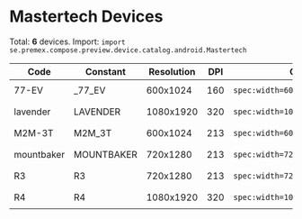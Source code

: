 # Mastertech Devices

Total: **6** devices. Import: `import se.premex.compose.preview.device.catalog.android.Mastertech`

| Code | Constant | Resolution | DPI | Compose Spec | Preview Usage |
|------|----------|------------|-----|-------------|---------------|
| 77-EV | _77_EV | 600x1024 | 160 | `spec:width=600px,height=1024px,dpi=160` | `@Preview(device = Mastertech._77_EV)` |
| lavender | LAVENDER | 1080x1920 | 320 | `spec:width=1080px,height=1920px,dpi=320` | `@Preview(device = Mastertech.LAVENDER)` |
| M2M-3T | M2M_3T | 600x1024 | 213 | `spec:width=600px,height=1024px,dpi=213` | `@Preview(device = Mastertech.M2M_3T)` |
| mountbaker | MOUNTBAKER | 720x1280 | 213 | `spec:width=720px,height=1280px,dpi=213` | `@Preview(device = Mastertech.MOUNTBAKER)` |
| R3 | R3 | 720x1280 | 213 | `spec:width=720px,height=1280px,dpi=213` | `@Preview(device = Mastertech.R3)` |
| R4 | R4 | 1080x1920 | 320 | `spec:width=1080px,height=1920px,dpi=320` | `@Preview(device = Mastertech.R4)` |

<!-- Generated automatically. Do not edit manually. -->
